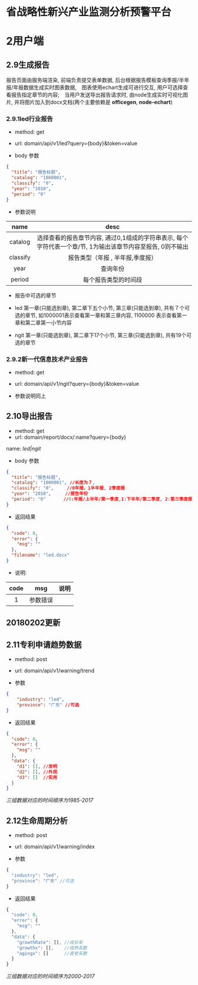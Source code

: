 # 省战略性新兴产业监测分析预警平台

# 2用户端

## 2.9生成报告

报告页面由服务端渲染, 前端负责提交表单数据, 后台根据报告模板查询季报/半年报/年报数据生成实时图表数据,　图表使用echart生成可进行交互, 用户可选择查看报告指定章节的内容;　当用户发送导出报告请求时, 由node生成实时可视化图片, 并将图片加入到docx文档(两个主要依赖是 **officegen**, **node-echart**)

### 2.9.1led行业报告

- method: get
- url: domain/api/v1/led?query={body}&token=value

- body 参数

``` json
{
  "title": "报告标题",
  "catalog": "1000001",  
  "classify": "0",
  "year": "2010",
  "period": "0"
}
```

- 参数说明

| name         |  desc        |
|:------------:|:------------:|
| catalog      | 选择查看的报告章节内容, 通过0,1组成的字符串表示, 每个字符代表一个章/节, 1为输出该章节内容至报告, 0则不输出 |
| classify     | 报告类型（年报 , 半年报,季度报）   |
| year         | 查询年份 |
| period       | 每个报告类型的时间段|


- 报告中可选的章节

- led 第一章(只能选到章), 第二章下五个小节, 第三章(只能选到章), 共有７个可选的章节, 如1000001表示查看第一章和第三章内容, 1100000 表示查看第一章和第二章第一小节内容

- ngit 第一章(只能选到章), 第二章下17个小节, 第三章(只能选到章), 共有19个可选的章节


### 2.9.2新一代信息技术产业报告

- method: get
- url: domain/api/v1/ngit?query={body}&token=value

- 参数说明同上


## 2.10导出报告

- method: get
- url: domain/report/docx/:name?query={body}

name: *led|ngit*

- body 参数

``` json
{
  "title": "报告标题",
  "catalog": "1000001", //长度为７, 
  "classify": "0",     //0年报，1半年报, 2季度报
  "year": "2010",　　  //报告年份
  "period": "0"　     //0:年报/上半年/第一季度,1:下半年/第二季度, 2:第三季度报, 3:第四季度（0, 1时根据classify确定其值）
}
```


- 返回结果

``` json
{
  "code": 0,
  "error": {
    "msg": ""
  },
  "filename": "led.docx"
}
```

- 说明:

| code         |  msg         |   说明   |
|:------------:|:------------:|:--------:|
| 1            | 参数错误       |          |


**20180202更新**
---

## 2.11专利申请趋势数据

- method: post
- url: domain/api/v1/warning/trend

- 参数

``` json
{
	"industry": "led",
	"province": "广东" //可选
}
```

- 返回结果

``` json
{
  "code": 0,
  "error": {
    "msg": ""
  },
  "data": {
    "d1": [], //发明
    "d2": [], //外观
    "d3": []  //实用
  }
}
```

*三组数据对应的时间顺序为1985-2017*


## 2.12生命周期分析

- method: post
- url: domain/api/v1/warning/index

- 参数

``` js
{
  "industry": "led",
  "province": "广东" //可选
}
```

- 返回结果

``` js
{
  "code": 0,
  "error": {
    "msg": ""
  },
  "data": {
    "growthRate": [], //成长率
    "growthx": [],    //成熟系数
    "agingx": []      //衰老系数
  }
}
```

*三组数据对应的时间顺序为2000-2017*